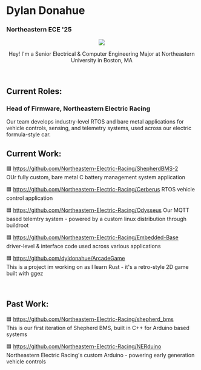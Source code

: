 # Dylan Donahue
### Northeastern ECE '25

<p align="center">
  <a href="https://skillicons.dev">
    <img src="https://skillicons.dev/icons?i=c,cpp,rust,docker,py,linux" />
  </a>
</p>

<p align="center">
  Hey! I'm a Senior Electrical & Computer Engineering Major at Northeastern University in Boston, MA
</p>


<br />

## Current Roles:
### Head of Firmware, Northeastern Electric Racing
Our team develops industry-level RTOS and bare metal applications for vehicle controls, sensing, and telemetry systems, used across our electric formula-style car.
 <br />

## Current Work:   

 🟦 https://github.com/Northeastern-Electric-Racing/ShepherdBMS-2  
OUr fully custom, bare metal C battery management system application

🟦 https://github.com/Northeastern-Electric-Racing/Cerberus
RTOS vehicle control application

🟦 https://github.com/Northeastern-Electric-Racing/Odysseus
Our MQTT based telemtry system - powered by a custom linux distribution through buildroot

🟦 https://github.com/Northeastern-Electric-Racing/Embedded-Base  
driver-level & interface code used across various applications

🟦 https://github.com/dyldonahue/ArcadeGame  
This is a project im working on as I learn Rust - it's a retro-style 2D game built with ggez

<br />

## Past Work:

🟦 https://github.com/Northeastern-Electric-Racing/shepherd_bms  
This is our first iteration of Shepherd BMS, built in C++ for Arduino based systems

🟦 https://github.com/Northeastern-Electric-Racing/NERduino  
Northeastern Electric Racing's custom Arduino - powering early generation vehicle controls


